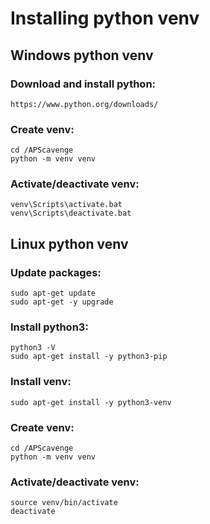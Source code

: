 # Installing python venv

## Windows python venv

### Download and install python:
```
https://www.python.org/downloads/
```

### Create venv:
```
cd /APScavenge
python -m venv venv
```

### Activate/deactivate venv:
```
venv\Scripts\activate.bat
venv\Scripts\deactivate.bat
```

## Linux python venv

### Update packages:
```
sudo apt-get update
sudo apt-get -y upgrade
```

### Install python3:
```
python3 -V
sudo apt-get install -y python3-pip
```

### Install venv:
```
sudo apt-get install -y python3-venv
```

### Create venv:
```
cd /APScavenge
python -m venv venv
```

### Activate/deactivate venv:
```
source venv/bin/activate
deactivate
```